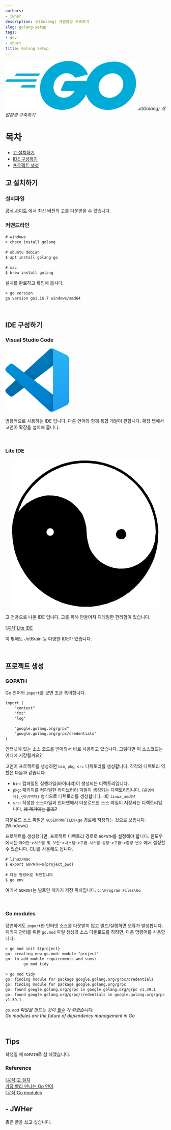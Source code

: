 ```yaml
---
authors:
- jwher
description: 고(Golang) 개발환경 구축하기
slug: golang-setup
tags:
- dev
- short
title: Golang Setup
---
```


![go](/img/logos/go.svg)
*고(Golang) 개발환경 구축하기*  
<!--truncate-->

# 목차
* [고 설치하기](#고-설치하기)
* [IDE 구성하기](#ide-구성하기)
* [프로젝트 생성](#프로젝트-생성)

## 고 설치하기

### 설치파일
[공식 사이트](https://golang.org/doc/install) 에서 최신 버전의 고를 다운받을 수 있습니다.  

### 커맨드라인

```shell
# windows
> choco install golang

# ubuntu debian
$ apt install golang-go

# mac
$ brew install golang
```

설치를 완료하고 확인해 봅시다.
```shell
> go version
go version go1.16.7 windows/amd64
```

<br/>

## IDE 구성하기

### Visual Studio Code

![vscode](/img/logos/vscode.svg)

범용적으로 사용하는 IDE 입니다.
다른 언어와 함께 통합 개발이 편합니다.
확장 탭에서 고언어 확장을 설치해 줍니다.

<br/>

### Lite IDE

<p align="center">
<img src="/assets/logos/lite-ide.jpg"/>
</p>

고 전용으로 나온 IDE 입니다.
고를 위해 만들어져 디테일한 편리함이 있습니다.

[[공식]Lite IDE](http://liteide.org/en/)

이 밖에도 JetBrain 등 다양한 IDE가 있습니다.  
   
<br/>

## 프로젝트 생성

### GOPATH
Go 언어의 `import`를 보면 조금 특이합니다.
```
import (
    "context"
    "fmt"
    "log"

    "google.golang.org/grpc"
    "google.golang.org/grpc/credentials"
)
```
인터넷에 있는 소스 코드를 받아와서 바로 사용하고 있습니다.
그렇다면 이 소스코드는 어디에 저장될까요?

고언어 프로젝트를 생성하면 `bin`, `pkg`, `src` 디렉토리를 생성합니다.
각각의 디렉토리 역할은 다음과 같습니다.
* `bin`: 컴파일된 실행파일(바이너리)이 생성되는 디렉토리입니다.
* `pkg`: 패키지를 컴파일한 라이브러리 파일이 생성되는 디렉토리입니다.
`{운영체제}_{아키텍처}` 형식으로 디렉토리를 생성합니다. *예) `linux_amd64`*
* `src`: 작성한 소스파일과 인터넷에서 다운로드한 소스 파일이 저장되는 디렉토리입니다.
~~왜 제거에는 없죠?~~
  
다운로드 소스 파일은 `%USERPROFILE%\go` 경로에 저장되는 것으로 보입니다.(Windows)
  
프로젝트를 생성했다면, 프로젝트 디렉토리 경로로 `GOPATH`를 설정해야 합니다.
윈도우에서는 `제어판`->`시스템 및 보안`->`시스템`->`고급 시스템 설정`->`고급`->`환경 변수`
에서 설정할 수 있습니다. CLI를 사용해도 됩니다.

```shell
# linux/mac
$ export GOPATH=${project_pwd}

# 다음 명령어로 확인합니다
$ go env
```
여기서 `GOROOT`는 빌트인 패키지 저장 위치입니다.
`C:\Program Files\Go`

<br/>

### Go modules

당연하게도 `import`한 인터넷 소스를 다운받지 않고 빌드/실행하면 오류가 발생합니다.
패키지 관리를 위한 `go.mod` 파일 생성과 소스 다운로드를 하려면, 다음 명령어를 사용합니다.  

```shell
> go mod init ${project}
go: creating new go.mod: module "project"
go: to add module requirements and sums:
        go mod tidy
        
> go mod tidy
go: finding module for package google.golang.org/grpc/credentials
go: finding module for package google.golang.org/grpc
go: found google.golang.org/grpc in google.golang.org/grpc v1.39.1
go: found google.golang.org/grpc/credentials in google.golang.org/grpc v1.39.1
```

*`go.mod` 파일을 만드는 것이 [필수](https://blog.golang.org/using-go-modules) 가 되었습니다.*  
*Go modules are the future of dependency management in Go*
    
<br/>

## Tips

학생일 때 `GOPATH`로 참 헤맸습니다.

### Reference  

[[공식]고 설치](https://golang.org/doc/install)  
[가장 빨리 만나는 Go 언어](http://pyrasis.com/book/GoForTheReallyImpatient/Unit03)  
[[공식]Go modules](https://blog.golang.org/using-go-modules)

## - JWHer  
좋은 글을 쓰고 싶습니다.

<!-- update log -->
<!--
본문에 추가할 내용을 적는다.
-->